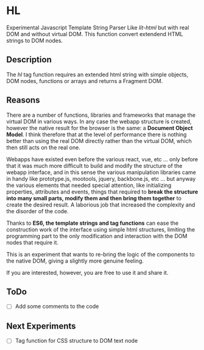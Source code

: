 # HL

Experimental Javascript Template String Parser Like *lit-html* but with real DOM and without virtual DOM.
This function convert extendend HTML strings to DOM nodes.


## Description

The *hl* tag function requires an extended html string with simple objects, DOM nodes, functions or arrays and returns a Fragment DOM.


## Reasons

There are a number of functions, libraries and frameworks that manage the virtual DOM in various ways. In any case the webapp structure is created, however the native result for the browser is the same: a **Document Object Model**.
I think therefore that at the level of performance there is nothing better than using the real DOM directly rather than the virtual DOM, which then still acts on the real one.

Webapps have existed even before the various react, vue, etc ... only before that it was much more difficult to build and modify the structure of the webapp interface, and in this sense the various manipulation libraries came in handy like prototype.js, mootools, jquery, backbone.js, etc ... but anyway the various elements that needed special attention, like initializing properties, attributes and events, things that required to **break the structure into many small parts, modify them and then bring them together** to create the desired result. A laborious job that increased the complexity and the disorder of the code.

Thanks to **ES6, the template strings and tag functions** can ease the construction work of the interface using simple html structures, limiting the programming part to the only modification and interaction with the DOM nodes that require it.

This is an experiment that wants to re-bring the logic of the components to the native DOM, giving a slightly more genuine feeling.

If you are interested, however, you are free to use it and share it.


## ToDo

- [ ] Add some comments to the code


## Next Experiments

- [ ] Tag function for CSS structure to DOM text node